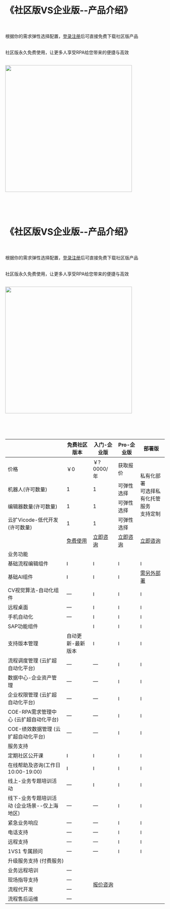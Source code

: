 # 《社区版VS企业版--产品介绍》

<br><br>根据你的需求弹性选择配置，[登录注册](https://auth.encoo.com/Account/Register?ReturnUrl=%2fconnect%2fauthorize%2fcallback%3fclient_id%3dencoo_console_v3%26redirect_uri%3dhttps%253A%252F%252Fconsole.encoo.com%252Fcallback%26response_type%3dcode%26scope%3dopenid%2520profile%2520apigateway%2520offline_access%26state%3d43a4f32cc2fe4b5f906c10e18f5b8d4d%26code_challenge%3dtYhQskRW1PrPByc8_6HdVkUKQ7H8ZnDvmDLXE6QBBIY%26code_challenge_method%3dS256%26response_mode%3dquery)后可直接免费下载社区版产品<br>

<br>社区版永久免费使用，让更多人享受RPA给您带来的便捷与高效<br><br>

<img width = '400'  src ="https://doria-encooacademyimages.oss-cn-shanghai.aliyuncs.com/2022/12/28/16722140831651.jpg"/>

<br><br><br>


# 《社区版VS企业版--产品介绍》

<br><br>根据你的需求弹性选择配置，[登录注册](https://auth.encoo.com/Account/Register?ReturnUrl=%2fconnect%2fauthorize%2fcallback%3fclient_id%3dencoo_console_v3%26redirect_uri%3dhttps%253A%252F%252Fconsole.encoo.com%252Fcallback%26response_type%3dcode%26scope%3dopenid%2520profile%2520apigateway%2520offline_access%26state%3d43a4f32cc2fe4b5f906c10e18f5b8d4d%26code_challenge%3dtYhQskRW1PrPByc8_6HdVkUKQ7H8ZnDvmDLXE6QBBIY%26code_challenge_method%3dS256%26response_mode%3dquery)后可直接免费下载社区版产品<br>

<br>社区版永久免费使用，让更多人享受RPA给您带来的便捷与高效<br><br>

<img width = '400'  src ="https://doria-encooacademyimages.oss-cn-shanghai.aliyuncs.com/2022/12/28/16722140831651.jpg"/>



<br><br><br>


<table>
<thead>
  <tr>
    <th></th>
    <th>免费社区版本</th>
    <th>入门-企业版</th>
    <th>Pro-企业版</th>
    <th>部署版</th>
  </tr>
</thead>
<tbody>
  <tr>
    <td>价格</td>
    <td>￥0</td>
    <td>￥?0000/年</td>
    <td>获取报价</td>
    <td rowspan="4">私有化部署<br>可选择私有化托管服务<br>支持定制</td>
  </tr>
  <tr>
    <td>机器人(许可数量)</td>
    <td>1</td>
    <td>1</td>
    <td>可弹性选择</td>
  </tr>
  <tr>
    <td>编辑器数量(许可数量)</td>
    <td>1</td>
    <td>1</td>
    <td>可弹性选择</td>
  </tr>
  <tr>
    <td>云扩Vicode-低代开发(许可数量)</td>
    <td>1</td>
    <td>1</td>
    <td>可弹性选择</td>
  </tr>
  <tr>
    <td></td>
    <td><a href="https://www.encoo.com/download" target="_blank" rel="noopener noreferrer">免费使用</a></td>
    <td><a href="https://www.encoo.com/contactus" target="_blank" rel="noopener noreferrer">立即咨询</a></td>
    <td><a href="https://www.encoo.com/contactus" target="_blank" rel="noopener noreferrer">立即咨询</a></td>
    <td><a href="https://www.encoo.com/contactus" target="_blank" rel="noopener noreferrer">立即咨询</a></td>
  </tr>
  <tr>
    <td colspan="5">业务功能</td>
  </tr>
  <tr>
    <td>基础流程编辑组件</td>
    <td><img src="https://doria-encooacademyimages.oss-cn-shanghai.aliyuncs.com/2022/12/28/dui-gou.png" alt="Image" width="15" height="15"></td>
    <td><img src="https://doria-encooacademyimages.oss-cn-shanghai.aliyuncs.com/2022/12/28/dui-gou.png" alt="Image" width="15" height="15"></td>
    <td><img src="https://doria-encooacademyimages.oss-cn-shanghai.aliyuncs.com/2022/12/28/dui-gou.png" alt="Image" width="15" height="15"></td>
    <td><img src="https://doria-encooacademyimages.oss-cn-shanghai.aliyuncs.com/2022/12/28/dui-gou.png" alt="Image" width="15" height="15"></td>
  </tr>
  <tr>
    <td>基础AI组件</td>
    <td><img src="https://doria-encooacademyimages.oss-cn-shanghai.aliyuncs.com/2022/12/28/dui-gou.png" alt="Image" width="15" height="15"></td>
    <td><img src="https://doria-encooacademyimages.oss-cn-shanghai.aliyuncs.com/2022/12/28/dui-gou.png" alt="Image" width="15" height="15"></td>
    <td><img src="https://doria-encooacademyimages.oss-cn-shanghai.aliyuncs.com/2022/12/28/dui-gou.png" alt="Image" width="15" height="15"></td>
    <td><a href="https://www.encoo.com/contactus" target="_blank" rel="noopener noreferrer">需另外部署</a></td>
  </tr>
  <tr>
    <td>CV视觉算法-自动化组件</td>
    <td>—</td>
    <td><img src="https://doria-encooacademyimages.oss-cn-shanghai.aliyuncs.com/2022/12/28/dui-gou.png" alt="Image" width="15" height="15"></td>
    <td><img src="https://doria-encooacademyimages.oss-cn-shanghai.aliyuncs.com/2022/12/28/dui-gou.png" alt="Image" width="15" height="15"></td>
    <td><img src="https://doria-encooacademyimages.oss-cn-shanghai.aliyuncs.com/2022/12/28/dui-gou.png" alt="Image" width="15" height="15"></td>
  </tr>
  <tr>
    <td>远程桌面</td>
    <td>—</td>
    <td><img src="https://doria-encooacademyimages.oss-cn-shanghai.aliyuncs.com/2022/12/28/dui-gou.png" alt="Image" width="15" height="15"></td>
    <td><img src="https://doria-encooacademyimages.oss-cn-shanghai.aliyuncs.com/2022/12/28/dui-gou.png" alt="Image" width="15" height="15"></td>
    <td><img src="https://doria-encooacademyimages.oss-cn-shanghai.aliyuncs.com/2022/12/28/dui-gou.png" alt="Image" width="15" height="15"></td>
  </tr>
  <tr>
    <td>手机自动化</td>
    <td>—</td>
    <td><img src="https://doria-encooacademyimages.oss-cn-shanghai.aliyuncs.com/2022/12/28/dui-gou.png" alt="Image" width="15" height="15"></td>
    <td><img src="https://doria-encooacademyimages.oss-cn-shanghai.aliyuncs.com/2022/12/28/dui-gou.png" alt="Image" width="15" height="15"></td>
    <td><img src="https://doria-encooacademyimages.oss-cn-shanghai.aliyuncs.com/2022/12/28/dui-gou.png" alt="Image" width="15" height="15"></td>
  </tr>
  <tr>
    <td>SAP功能组件</td>
    <td></td>
    <td><img src="https://doria-encooacademyimages.oss-cn-shanghai.aliyuncs.com/2022/12/28/dui-gou.png" alt="Image" width="15" height="15"></td>
    <td><img src="https://doria-encooacademyimages.oss-cn-shanghai.aliyuncs.com/2022/12/28/dui-gou.png" alt="Image" width="15" height="15"></td>
    <td><img src="https://doria-encooacademyimages.oss-cn-shanghai.aliyuncs.com/2022/12/28/dui-gou.png" alt="Image" width="15" height="15"></td>
  </tr>
  <tr>
    <td>支持版本管理</td>
    <td>自动更新-最新版本</td>
    <td><img src="https://doria-encooacademyimages.oss-cn-shanghai.aliyuncs.com/2022/12/28/dui-gou.png" alt="Image" width="15" height="15"></td>
    <td><img src="https://doria-encooacademyimages.oss-cn-shanghai.aliyuncs.com/2022/12/28/dui-gou.png" alt="Image" width="15" height="15"></td>
    <td><img src="https://doria-encooacademyimages.oss-cn-shanghai.aliyuncs.com/2022/12/28/dui-gou.png" alt="Image" width="15" height="15"></td>
  </tr>
  <tr>
    <td>流程调度管理 (云扩超自动化平台)</td>
    <td>—</td>
    <td>—</td>
    <td><img src="https://doria-encooacademyimages.oss-cn-shanghai.aliyuncs.com/2022/12/28/dui-gou.png" alt="Image" width="15" height="15"></td>
    <td><img src="https://doria-encooacademyimages.oss-cn-shanghai.aliyuncs.com/2022/12/28/dui-gou.png" alt="Image" width="15" height="15"></td>
  </tr>
  <tr>
    <td>数据中心-企业资产管理</td>
    <td>—</td>
    <td>—</td>
    <td><img src="https://doria-encooacademyimages.oss-cn-shanghai.aliyuncs.com/2022/12/28/dui-gou.png" alt="Image" width="15" height="15"></td>
    <td><img src="https://doria-encooacademyimages.oss-cn-shanghai.aliyuncs.com/2022/12/28/dui-gou.png" alt="Image" width="15" height="15"></td>
  </tr>
  <tr>
    <td>企业权限管理 (云扩超自动化平台)</td>
    <td>—</td>
    <td>—</td>
    <td><img src="https://doria-encooacademyimages.oss-cn-shanghai.aliyuncs.com/2022/12/28/dui-gou.png" alt="Image" width="15" height="15"></td>
    <td><img src="https://doria-encooacademyimages.oss-cn-shanghai.aliyuncs.com/2022/12/28/dui-gou.png" alt="Image" width="15" height="15"></td>
  </tr>
  <tr>
    <td>COE-RPA需求管理中心 (云扩超自动化平台)</td>
    <td>—</td>
    <td>—</td>
    <td><img src="https://doria-encooacademyimages.oss-cn-shanghai.aliyuncs.com/2022/12/28/dui-gou.png" alt="Image" width="15" height="15"></td>
    <td><img src="https://doria-encooacademyimages.oss-cn-shanghai.aliyuncs.com/2022/12/28/dui-gou.png" alt="Image" width="15" height="15"></td>
  </tr>
  <tr>
    <td>COE-绩效数据管理 (云扩超自动化平台)</td>
    <td>—</td>
    <td>—</td>
    <td><img src="https://doria-encooacademyimages.oss-cn-shanghai.aliyuncs.com/2022/12/28/dui-gou.png" alt="Image" width="15" height="15"></td>
    <td><img src="https://doria-encooacademyimages.oss-cn-shanghai.aliyuncs.com/2022/12/28/dui-gou.png" alt="Image" width="15" height="15"></td>
  </tr>
  <tr>
    <td colspan="5">服务支持</td>
  </tr>
  <tr>
    <td>定期社区公开课</td>
    <td><img src="https://doria-encooacademyimages.oss-cn-shanghai.aliyuncs.com/2022/12/28/dui-gou.png" alt="Image" width="15" height="15"></td>
    <td><img src="https://doria-encooacademyimages.oss-cn-shanghai.aliyuncs.com/2022/12/28/dui-gou.png" alt="Image" width="15" height="15"></td>
    <td><img src="https://doria-encooacademyimages.oss-cn-shanghai.aliyuncs.com/2022/12/28/dui-gou.png" alt="Image" width="15" height="15"></td>
    <td><img src="https://doria-encooacademyimages.oss-cn-shanghai.aliyuncs.com/2022/12/28/dui-gou.png" alt="Image" width="15" height="15"></td>
  </tr>
  <tr>
    <td>在线帮助及咨询(工作日 10:00-19:00)</td>
    <td><img src="https://doria-encooacademyimages.oss-cn-shanghai.aliyuncs.com/2022/12/28/dui-gou.png" alt="Image" width="15" height="15"></td>
    <td><img src="https://doria-encooacademyimages.oss-cn-shanghai.aliyuncs.com/2022/12/28/dui-gou.png" alt="Image" width="15" height="15"></td>
    <td><img src="https://doria-encooacademyimages.oss-cn-shanghai.aliyuncs.com/2022/12/28/dui-gou.png" alt="Image" width="15" height="15"></td>
    <td><img src="https://doria-encooacademyimages.oss-cn-shanghai.aliyuncs.com/2022/12/28/dui-gou.png" alt="Image" width="15" height="15"></td>
  </tr>
  <tr>
    <td>线上-业务专题培训活动</td>
    <td>—</td>
    <td><img src="https://doria-encooacademyimages.oss-cn-shanghai.aliyuncs.com/2022/12/28/dui-gou.png" alt="Image" width="15" height="15"></td>
    <td><img src="https://doria-encooacademyimages.oss-cn-shanghai.aliyuncs.com/2022/12/28/dui-gou.png" alt="Image" width="15" height="15"></td>
    <td><img src="https://doria-encooacademyimages.oss-cn-shanghai.aliyuncs.com/2022/12/28/dui-gou.png" alt="Image" width="15" height="15"></td>
  </tr>
  <tr>
    <td>线下-业务专题培训活动 (企业场景--仅上海地区)</td>
    <td>—</td>
    <td>—</td>
    <td><img src="https://doria-encooacademyimages.oss-cn-shanghai.aliyuncs.com/2022/12/28/dui-gou.png" alt="Image" width="15" height="15"></td>
    <td><img src="https://doria-encooacademyimages.oss-cn-shanghai.aliyuncs.com/2022/12/28/dui-gou.png" alt="Image" width="15" height="15"></td>
  </tr>
  <tr>
    <td>紧急业务响应</td>
    <td>—</td>
    <td>—</td>
    <td><img src="https://doria-encooacademyimages.oss-cn-shanghai.aliyuncs.com/2022/12/28/dui-gou.png" alt="Image" width="15" height="15"></td>
    <td><img src="https://doria-encooacademyimages.oss-cn-shanghai.aliyuncs.com/2022/12/28/dui-gou.png" alt="Image" width="15" height="15"></td>
  </tr>
  <tr>
    <td>电话支持</td>
    <td>—</td>
    <td>—</td>
    <td><img src="https://doria-encooacademyimages.oss-cn-shanghai.aliyuncs.com/2022/12/28/dui-gou.png" alt="Image" width="15" height="15"></td>
    <td><img src="https://doria-encooacademyimages.oss-cn-shanghai.aliyuncs.com/2022/12/28/dui-gou.png" alt="Image" width="15" height="15"></td>
  </tr>
  <tr>
    <td>远程支持</td>
    <td>—</td>
    <td>—</td>
    <td><img src="https://doria-encooacademyimages.oss-cn-shanghai.aliyuncs.com/2022/12/28/dui-gou.png" alt="Image" width="15" height="15"></td>
    <td><img src="https://doria-encooacademyimages.oss-cn-shanghai.aliyuncs.com/2022/12/28/dui-gou.png" alt="Image" width="15" height="15"></td>
  </tr>
  <tr>
    <td>1VS1 专属顾问</td>
    <td>—</td>
    <td>—</td>
    <td><img src="https://doria-encooacademyimages.oss-cn-shanghai.aliyuncs.com/2022/12/28/dui-gou.png" alt="Image" width="15" height="15"></td>
    <td><img src="https://doria-encooacademyimages.oss-cn-shanghai.aliyuncs.com/2022/12/28/dui-gou.png" alt="Image" width="15" height="15"></td>
  </tr>
  <tr>
    <td colspan="5">升级服务支持 (付费服务)</td>
  </tr>
  <tr>
    <td>业务远程培训</td>
    <td>—</td>
    <td colspan="3" rowspan="4"><a href="https://www.encoo.com/contactus" target="_blank" rel="noopener noreferrer">报价咨询</a></td>
  </tr>
  <tr>
    <td>现场指导支持</td>
    <td>—</td>
  </tr>
  <tr>
    <td>流程代开发</td>
    <td>—</td>
  </tr>
  <tr>
    <td>流程售后运维</td>
    <td>—</td>
  </tr>
</tbody>
</table>